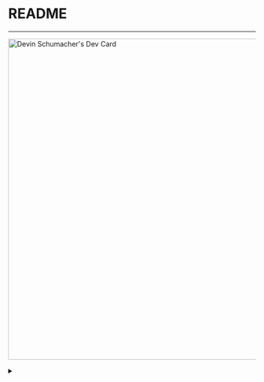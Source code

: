 # README



---


<span><a href="https://app.daily.dev/devinschumacher"></span></a><img src="https://api.daily.dev/devcards/v2/9YXht3gnMZrma4NV2nm2n.png?type=wide&r=ibt" width="652" alt="Devin Schumacher's Dev Card"/><span><a href="https://google.com"></span></a>





<details>
  <summary></summary>

- https://devinschumacher.github.io/
- https://devinschumacher.github.io/boxing/
- https://devinschumacher.github.io/books/
- https://devinschumacher.github.io/ai-agents/
- https://devinschumacher.github.io/disk-prices/
- https://github.com/devinschumacher/serp.media
- https://github.com/devinschumacher/bestalternativesreview.com
  

</details>
